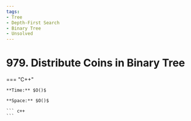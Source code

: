 ```yaml
---
tags:
- Tree
- Depth-First Search
- Binary Tree
- Unsolved
---
```



# 979. Distribute Coins in Binary Tree

=== "C++"

    **Time:** $O()$

    **Space:** $O()$

    ``` c++
    ```